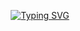 <p align="center">
  <a href="https://git.io/typing-svg">
    <img src="https://readme-typing-svg.herokuapp.com?font=Fira+Code&size=22&pause=1000&color=7AA2F7&center=true&vCenter=true&width=435&lines=Hello%2C+I'm+Raeed;A+Creative+Developer;Always+Learning+New+Things" alt="Typing SVG" />
  </a>
</p>

